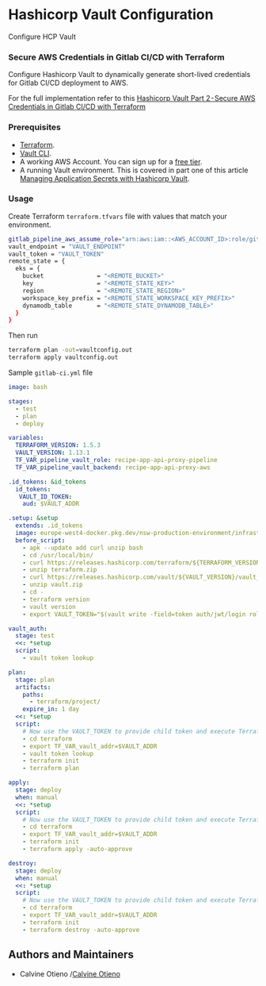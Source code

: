# Hashicorp Vault Configuration
Configure HCP Vault

### Secure AWS Credentials in Gitlab CI/CD with Terraform
Configure Hashicorp Vault to dynamically generate short-lived credentials for Gitlab CI/CD deployment to AWS.

For the full implementation refer to this [Hashicorp Vault Part 2 - Secure AWS Credentials in Gitlab CI/CD with Terraform](https://medium.com/@calvineotieno010/hashicorp-vault-part-2-secure-aws-credentials-in-gitlab-ci-cd-with-terraform-4c6df31b2097)

### Prerequisites

- [Terraform](https://www.terraform.io/).
- [Vault CLI](https://developer.hashicorp.com/vault/docs/install/install-binary).
- A working AWS Account. You can sign up for a [free tier](https://aws.amazon.com/free/).
- A running Vault environment. This is covered in part one of this article [Managing Application Secrets with Hashicorp Vault](https://medium.com/@calvineotieno010/managing-application-secrets-with-hashicorp-vault-8efb5e1d87fd).


### Usage

Create Terraform `terraform.tfvars` file with values that match your environment.

```sh
gitlab_pipeline_aws_assume_role="arn:aws:iam::<AWS_ACCOUNT_ID>:role/gitlab-pipeline-aws-assume-role"
vault_endpoint = "VAULT_ENDPOINT"
vault_token = "VAULT_TOKEN"
remote_state = {
  eks = {
    bucket               = "<REMOTE_BUCKET>"
    key                  = "<REMOTE_STATE_KEY>"
    region               = "<REMOTE_STATE_REGION>"
    workspace_key_prefix = "<REMOTE_STATE_WORKSPACE_KEY_PREFIX>"
    dynamodb_table       = "<REMOTE_STATE_DYNAMODB_TABLE>"
  }
}
```

Then run

```bash
terraform plan -out=vaultconfig.out
terraform apply vaultconfig.out
```

Sample `gitlab-ci.yml` file

```yaml
image: bash

stages:
  - test
  - plan
  - deploy

variables:
  TERRAFORM_VERSION: 1.5.3
  VAULT_VERSION: 1.13.1
  TF_VAR_pipeline_vault_role: recipe-app-api-proxy-pipeline
  TF_VAR_pipeline_vault_backend: recipe-app-api-proxy-aws

.id_tokens: &id_tokens
  id_tokens:
   VAULT_ID_TOKEN:
    aud: $VAULT_ADDR

.setup: &setup
  extends: .id_tokens
  image: europe-west4-docker.pkg.dev/nsw-production-environment/infrastructure/infrastructure-helm3:latest
  before_script:
    - apk --update add curl unzip bash
    - cd /usr/local/bin/
    - curl https://releases.hashicorp.com/terraform/${TERRAFORM_VERSION}/terraform_${TERRAFORM_VERSION}_linux_386.zip --output terraform.zip
    - unzip terraform.zip
    - curl https://releases.hashicorp.com/vault/${VAULT_VERSION}/vault_${VAULT_VERSION}_linux_386.zip --output vault.zip
    - unzip vault.zip
    - cd -
    - terraform version
    - vault version
    - export VAULT_TOKEN="$(vault write -field=token auth/jwt/login role=$TF_VAR_pipeline_vault_role jwt=$VAULT_ID_TOKEN)"

vault_auth:
  stage: test
  <<: *setup
  script:
    - vault token lookup

plan:
  stage: plan
  artifacts:
    paths:
      - terraform/project/
    expire_in: 1 day
  <<: *setup
  script:
    # Now use the VAULT_TOKEN to provide child token and execute Terraform in AWS env
    - cd terraform
    - export TF_VAR_vault_addr=$VAULT_ADDR
    - vault token lookup
    - terraform init
    - terraform plan

apply:
  stage: deploy
  when: manual
  <<: *setup
  script:
    # Now use the VAULT_TOKEN to provide child token and execute Terraform in AWS env
    - cd terraform
    - export TF_VAR_vault_addr=$VAULT_ADDR
    - terraform init
    - terraform apply -auto-approve

destroy:
  stage: deploy
  when: manual
  <<: *setup
  script:
    # Now use the VAULT_TOKEN to provide child token and execute Terraform in AWS env
    - cd terraform
    - export TF_VAR_vault_addr=$VAULT_ADDR
    - terraform init
    - terraform destroy -auto-approve
```

## Authors and Maintainers

* Calvine Otieno /[Calvine Otieno](https://github.com/NYARAS)
